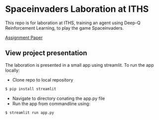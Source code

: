 # Spaceinvaders Laboration at ITHS
This repo is for laboration at ITHS, training an agent using Deep-Q Reinforcement Learning, to play the game Spaceinvaders.

[Assignment Paper]("https://github.com/Crudeerz/atari_spaceinvaders_iths/blob/main/Laboration/Assignment/Laboration_Djupinl%C3%A4rning_HT24.pdf")

## View project presentation
The laboration is presented in a small app using streamlit. To run the app locally: 
- Clone repo to local repository

 ```bash 
 $ pip install streamlit
 ```
- Navigate to directory conating the app.py file
- Run the app from commandline using: 

```bash
$ streamlit run app.py
```
